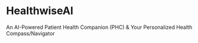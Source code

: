 # HealthwiseAI
An AI-Powered Patient Health Companion (PHC) &amp; Your Personalized Health Compass/Navigator
